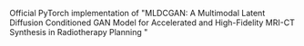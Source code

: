 Official PyTorch implementation of "MLDCGAN: A Multimodal Latent Diffusion Conditioned GAN Model for 
Accelerated and High-Fidelity MRI-CT Synthesis in Radiotherapy 
Planning "
